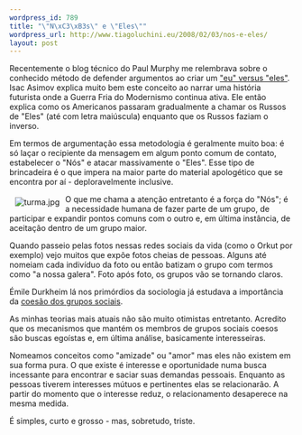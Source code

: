 ```yaml
--- 
wordpress_id: 789
title: "\"N\xC3\xB3s\" e \"Eles\""
wordpress_url: http://www.tiagoluchini.eu/2008/02/03/nos-e-eles/
layout: post
---
```

Recentemente o blog técnico do Paul Murphy me relembrava sobre o conhecido método de defender argumentos ao criar um <a href="http://blogs.zdnet.com/Murphy/?p=1054" target="_blank">"eu" versus "eles"</a>. Isac Asimov explica muito bem este conceito ao narrar uma história futurista onde a Guerra Fria do Modernismo continua ativa. Ele então explica como os Americanos passaram gradualmente a chamar os Russos de "Eles" (até com letra maiúscula) enquanto que os Russos faziam o inverso.

Em termos de argumentação essa metodologia é geralmente muito boa: é só laçar o recipiente da mensagem em algum ponto comum de contato, estabelecer o "Nós" e atacar massivamente o "Eles". Esse tipo de brincadeira é o que impera na maior parte do material apologético que se encontra por aí - deploravelmente inclusive.

<img src="http://www.tiagoluchini.eu/wp-content/uploads/2008/02/turma.jpg" alt="turma.jpg" align="left" hspace="10" vspace="5" />O que me chama a atenção entretanto é a força do "Nós"; é a necessidade humana de fazer parte de um grupo, de participar e expandir pontos comuns com o outro e, em última instância, de aceitação dentro de um grupo maior.

Quando passeio pelas fotos nessas redes sociais da vida (como o Orkut por exemplo) vejo muitos que expõe fotos cheias de pessoas. Alguns até nomeiam cada indivíduo da foto ou então batizam o grupo com termos como "a nossa galera". Foto após foto, os grupos vão se tornando claros.

Émile Durkheim lá nos primórdios da sociologia já estudava a importância da <a href="http://www.tiagoluchini.eu/2007/12/23/solidariedade-x-solidariedade/">coesão dos grupos sociais</a>.

As minhas teorias mais atuais não são muito otimistas entretanto. Acredito que os mecanismos que mantém os membros de grupos sociais coesos são buscas egoístas e, em última análise, basicamente interesseiras.

Nomeamos conceitos como "amizade" ou "amor" mas eles não existem em sua forma pura. O que existe é interesse e oportunidade numa busca incessante para encontrar e saciar suas demandas pessoais. Enquanto as pessoas tiverem interesses mútuos e pertinentes elas se relacionarão. A partir do momento que o interesse reduz, o relacionamento desaperece na mesma medida.

É simples, curto e grosso - mas, sobretudo, triste.
